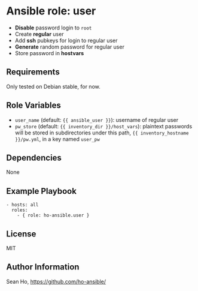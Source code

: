 # Ansible role: user
+ **Disable** password login to `root`
+ Create **regular** user
+ Add **ssh** pubkeys for login to regular user
+ **Generate** random password for regular user
+ Store password in **hostvars**

## Requirements
Only tested on Debian stable, for now.

## Role Variables
+ `user_name` (default: `{{ ansible_user }}`): username of regular user
+ `pw_store` (default: `{{ inventory_dir }}/host_vars`):
  plaintext passwords will be stored in subdirectories under this path,
  `{{ inventory_hostname }}/pw.yml`, in a key named `user_pw`

## Dependencies
None

## Example Playbook

```
- hosts: all
  roles:
    - { role: ho-ansible.user }
```

## License
MIT

## Author Information
Sean Ho, https://github.com/ho-ansible/
